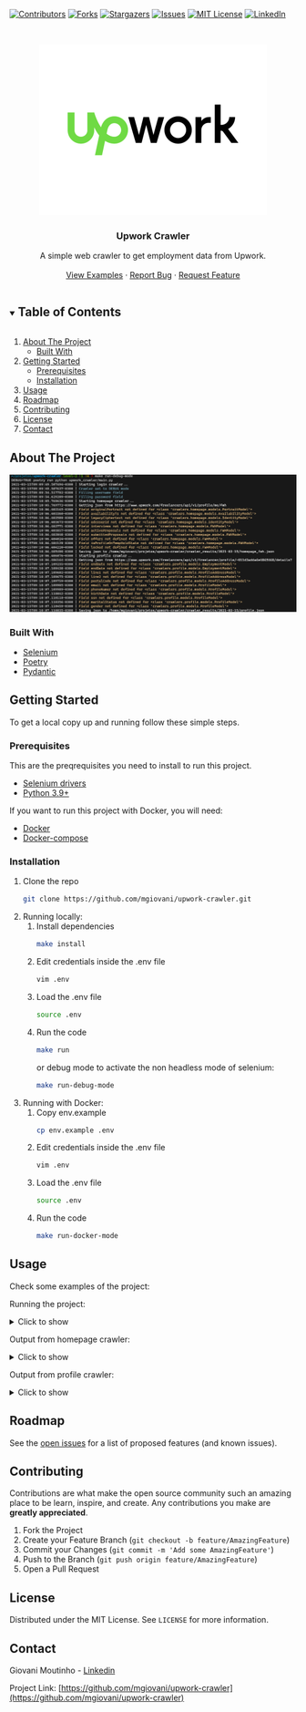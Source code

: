 <!-- PROJECT SHIELDS -->
[![Contributors][contributors-shield]][contributors-url]
[![Forks][forks-shield]][forks-url]
[![Stargazers][stars-shield]][stars-url]
[![Issues][issues-shield]][issues-url]
[![MIT License][license-shield]][license-url]
[![LinkedIn][linkedin-shield]][linkedin-url]



<!-- PROJECT LOGO -->
<br />
<p align="center">
  <a href="https://github.com/mgiovani/upwork-crawler">
    <img src="images/logo.png" alt="Logo" width="400" height="300">
  </a>

  <h3 align="center">Upwork Crawler</h3>

  <p align="center">
    A simple web crawler to get employment data from Upwork.
    <br />
    <br />
    <a href="#usage">View Examples</a>
    ·
    <a href="https://github.com/mgiovani/upwork-crawler/issues">Report Bug</a>
    ·
    <a href="https://github.com/mgiovani/upwork-crawler/issues">Request Feature</a>
  </p>
</p>



<!-- TABLE OF CONTENTS -->
<details open="open">
  <summary><h2 style="display: inline-block">Table of Contents</h2></summary>
  <ol>
    <li>
      <a href="#about-the-project">About The Project</a>
      <ul>
        <li><a href="#built-with">Built With</a></li>
      </ul>
    </li>
    <li>
      <a href="#getting-started">Getting Started</a>
      <ul>
        <li><a href="#prerequisites">Prerequisites</a></li>
        <li><a href="#installation">Installation</a></li>
      </ul>
    </li>
    <li><a href="#usage">Usage</a></li>
    <li><a href="#roadmap">Roadmap</a></li>
    <li><a href="#contributing">Contributing</a></li>
    <li><a href="#license">License</a></li>
    <li><a href="#contact">Contact</a></li>
  </ol>
</details>



<!-- ABOUT THE PROJECT -->
## About The Project

<img src="images/level-2.png" alt="Project screenshot">


### Built With

* [Selenium](https://selenium-python.readthedocs.io/)
* [Poetry](https://python-poetry.org/docs/)
* [Pydantic](https://pydantic-docs.helpmanual.io/)



<!-- GETTING STARTED -->
## Getting Started

To get a local copy up and running follow these simple steps.

### Prerequisites

This are the preqrequisites you need to install to run this project.
* [Selenium drivers](https://selenium-python.readthedocs.io/installation.html#drivers)
* [Python 3.9+](https://www.python.org/downloads/release/python-390/)

If you want to run this project with Docker, you will need:
* [Docker](https://www.docker.com/)
* [Docker-compose](https://docs.docker.com/compose/install/)


### Installation

1. Clone the repo
   ```sh
   git clone https://github.com/mgiovani/upwork-crawler.git
   ```
2. Running locally:
    1. Install dependencies
       ```sh
       make install
       ```
    2. Edit credentials inside the .env file
       ```sh
       vim .env
       ```
    3. Load the .env file
       ```sh
       source .env
       ```
    4. Run the code
       ```sh
       make run
       ```
       or debug mode to activate the non headless mode of selenium:
       ```sh
       make run-debug-mode
       ```
3. Running with Docker:
    1. Copy env.example
       ```sh
       cp env.example .env
       ```
    2. Edit credentials inside the .env file
       ```sh
       vim .env
       ```
    3. Load the .env file
       ```sh
       source .env
       ```
    4. Run the code
       ```sh
       make run-docker-mode
       ```

## Usage

Check some examples of the project:

Running the project:
<details>
  <summary>Click to show</summary>
  
  <img src="images/level-2.png" alt="Level-2 image">
 
</details>

Output from homepage crawler:
<details>
  <summary>Click to show</summary>
  
  <img src="images/homepage-output.png" alt="Homepage crawler output">
 
</details>

Output from profile crawler:
<details>
  <summary>Click to show</summary>
  
  <img src="images/profile-output.png" alt="Profile crawler output">
 
</details>



<!-- ROADMAP -->
## Roadmap

See the [open issues](https://github.com/mgiovani/upwork-crawler/issues) for a list of proposed features (and known issues).



<!-- CONTRIBUTING -->
## Contributing

Contributions are what make the open source community such an amazing place to be learn, inspire, and create. Any contributions you make are **greatly appreciated**.

1. Fork the Project
2. Create your Feature Branch (`git checkout -b feature/AmazingFeature`)
3. Commit your Changes (`git commit -m 'Add some AmazingFeature'`)
4. Push to the Branch (`git push origin feature/AmazingFeature`)
5. Open a Pull Request



## License

Distributed under the MIT License. See `LICENSE` for more information.



## Contact

Giovani Moutinho - [Linkedin](https://www.linkedin.com/in/mgiovani/)

Project Link: [https://github.com/mgiovani/upwork-crawler](https://github.com/mgiovani/upwork-crawler)



[contributors-shield]: https://img.shields.io/github/contributors/mgiovani/upwork-crawler.svg?style=for-the-badge
[contributors-url]: https://github.com/mgiovani/upwork-crawler/graphs/contributors
[forks-shield]: https://img.shields.io/github/forks/mgiovani/upwork-crawler.svg?style=for-the-badge
[forks-url]: https://github.com/mgiovani/upwork-crawler/network/members
[stars-shield]: https://img.shields.io/github/stars/mgiovani/upwork-crawler.svg?style=for-the-badge
[stars-url]: https://github.com/mgiovani/upwork-crawler/stargazers
[issues-shield]: https://img.shields.io/github/issues/mgiovani/upwork-crawler.svg?style=for-the-badge
[issues-url]: https://github.com/mgiovani/upwork-crawler/issues
[license-shield]: https://img.shields.io/github/license/mgiovani/upwork-crawler.svg?style=for-the-badge
[license-url]: https://github.com/mgiovani/upwork-crawler/blob/main/LICENSE.txt
[linkedin-shield]: https://img.shields.io/badge/-LinkedIn-black.svg?style=for-the-badge&logo=linkedin&colorB=555
[linkedin-url]: https://linkedin.com/in/mgiovani
